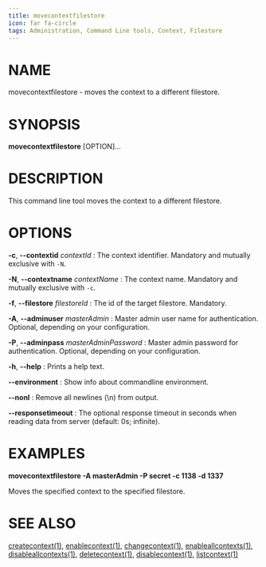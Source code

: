 ```yaml
---
title: movecontextfilestore
icon: far fa-circle
tags: Administration, Command Line tools, Context, Filestore
---
```


# NAME

movecontextfilestore - moves the context to a different filestore. 

# SYNOPSIS

**movecontextfilestore** [OPTION]...

# DESCRIPTION

This command line tool moves the context to a different filestore. 

# OPTIONS

**-c**, **--contextid** *contextId*
: The context identifier. Mandatory and mutually exclusive with `-N`.

**-N**, **--contextname** *contextName*
: The context name. Mandatory and mutually exclusive with `-c`.

**-f**, **--filestore** *filestoreId*
: The id of the target filestore. Mandatory.
 
**-A**, **--adminuser** *masterAdmin*
: Master admin user name for authentication. Optional, depending on your configuration.

**-P**, **--adminpass** *masterAdminPassword*
: Master admin password for authentication. Optional, depending on your configuration.

**-h**, **--help**
: Prints a help text.

**--environment**
: Show info about commandline environment.

**--nonl**
: Remove all newlines (\\n) from output.

**--responsetimeout**
: The optional response timeout in seconds when reading data from server (default: 0s; infinite).

# EXAMPLES

**movecontextfilestore -A masterAdmin -P secret -c 1138 -d 1337**

Moves the specified context to the specified filestore.

# SEE ALSO

[createcontext(1)](createcontext), [enablecontext(1)](enablecontext), [changecontext(1)](changecontext), [enableallcontexts(1)](enableallcontexts), [disableallcontexts(1)](disableallcontexts), [deletecontext(1)](deletecontext), [disablecontext(1)](disablecontext), [listcontext(1)](listcontext)
